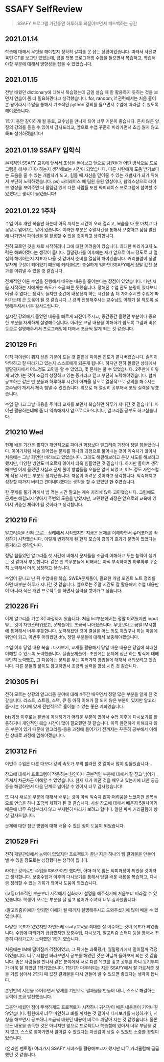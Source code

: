 # SSAFY SelfReview

> SSAFY 프로그램 기간동안 하루하루 되짚어보면서 피드백하는 공간

## 2021.01.14

학습에 대해서 무엇을 해야할지 정확히 갈피를 못 잡는 상황이었습니다. 따라서 사전교육인 CT를 보고만 있었는데, 금일 챗봇 프로그래밍 수업을 들으면서 복습하고, 학습해야할 부분에 대해서 방향성을 잡을 수 있었습니다.

## 2021.01.15

전날 배웠던 dictionary에 대해서 복습했는데 금일 실습 때 잘 활용하지 못하는 것을 보면서 연습이 좀 더 필요하겠다고 생각했습니다. for, random, if 관련해서는 처음 들어본 용어라서 주말을 통해서 기초적인 python 강의를 들으면서 수업에 따라갈 수 있도록 해야겠습니다.

1학기 동안 같이하게 될 동료, 교수님을 만나게 되어 너무 기분이 좋습니다. 흔치 않은 양질의 강의를 들을 수 있어서 감사드리고, 앞으로 수업 꾸준히 따라가면서 초심 잃지 않고 목표 성취하겠습니다!

## 2021.01.19 SSAFY 입학식

본격적인 SSAFY 교육에 앞서서 초심을 돌아보고 앞으로 팀원들과 어떤 방식으로 프로그램을 헤쳐나가야 하는지 생각해보는 시간이 되었습니다. 다른 사람에게 도움 받기보다는 도움을 줄 수 있는 개발자가 되고, 힘들 때 자신을 믿어줄 수 있는 개발자가 되기 위해서 부단히 노력하겠습니다.
ps) 싸피레이스 때 팀원 응원 영상이나, 웹엑스상으로 라이브 영상을 보여주면 더 몰입감 있게 다른 사람들 또한 싸피레이스 프로그램에 참여할 수 있겠다는 생각이 들었습니다!

## 2021.01.22 1주차

수업 이후 개인 복습만 하는데 아직 까지는 시간이 오래 걸리고, 복습을 다 못 마치고 다음날로 넘어가는 날이 있습니다. 이러한 부분은 주말시간을 통해서 보충하고 점점 발전해 나가면서 파이썬을 잘 활용할 수 있을 것이라고 생각합니다.

전혀 모르던 것을 새로 시작하려니 그에 대한 어려움이 컸습니다. 최대한 따라가고자 노력은 해봐야겠다는 생각이 듭니다. 월말평가를 이후에는 제가 앞으로 어느 정도로 더 열심히 해야하는지 지표가 나올 것 같아서 준비를 열심히 해야겠습니다. 커리큘럼이 정말 알차게 구성이 되어있기 때문에 커리큘럼만 충실하게 임하면 SSAFY에서 정말 값진 성과를 이뤄낼 수 있을 것 같습니다.

 전체적인 이론 수업을 진행해서 배우는 내용을 훑어본다는 장점이 있었습니다. 다만 처음 시작하는 저에게는 속도가 조금 빠른 듯했습니다. 정해진 수업 진도 분량이 있다보니 어쩔 수 없다는 생각도 들지만 중간에 내용정리 하는 시간을 좀 더 가져주시면 수업에 따라가는데 큰 도움이 될 것 같습니다...!
 강의 진행해주시는 교수님도 이해가 잘 되도록 설명해주셔서 너무 감사드립니다.

실시간 강의에서 들었던 내용을 빠르게 되짚어 주시고, 중간중간 몰랐던 부분이나 중요한 부분을 자세하게 설명해주십니다.
어려운 코딩 내용을 이해하기 쉽도록 그림과 비유등으로 설명해주셔서 프로그래밍에 대해서 조금씩 알게 되는 것 같습니다.

## 210129 Fri

아직 파이썬이 뭐지 싶은 기분이 드는 것 같은데 파이썬 진도가 끝나버렸습니다. 솔직히 막막하고 잘 따라가고 있는지 스스로에게 되묻게 됩니다. 하지만 전혀 몰랐던 상태에서 월말평가에서 어느정도 고민을 할 수 있었고, 몇 문제는 풀 수 있었습니다. 2주만에 이렇게 되었다는 것이 조금씩 성장하고 있는 증거라고 믿고 부단히 노력해야겠습니다. 함께 공부하는 같은 반 분들과 하루하루 시간이 아까울 정도로 열정적으로 강의를 해주시는 교수님이 계셔서 계속 힘낼 수 있었습니다. 앞으로 더 열심히 공부해서 코딩 실력을 쌓겠습니다. 



수업 끝나고 그날 내용을 주피터 교재를 보면서 복습하면 하루가 지나간 것 같습니다. 파이썬 활용하는데에 좀 더 익숙해져서 앞으로 CS스터디나, 알고리즘 공부도 하고싶습니다.

## 210210 Wed

 현재 배운 기간은 짧지만 개인적으로 파이썬 과정보다 알고리즘 과정이 정말 힘들었습니다. 이야기처럼 서술 되어있는 문제를 하나의 과정으로 풀어내는 것이 익숙치가 않아서 처음에는 그냥 화면만 바라보고 있었습니다. 그래도 해결해보려고 온갖 시도를 해보려고 했지만, 다양한 방안도 떠오르지 않아서 더욱 힘들었던 것 같습니다. 하지만 돌이켜 생각해보면 어제 몰랐던 사실과 문제 풀이 방법들을 오늘은 알게 되었고, 어느 정도 자연스럽게 적용 시키는 부분도 생겨났습니다. 처음이 어려운 것이라고 생각합니다. 익숙해지고 성장할 때까지 버티고 견뎌내야겠다는 생각을 할 수 있었던 한 주였습니다.

한 문제를 풀기 위해서 밥 먹는 시간 말고는 계속  자리에 앉아 고민했습니다. 그럼에도 문제는 해결되지 않아서 주변의 도움을 받았지만, 고민했던 과정은 앞으로의 교육에 있어서 귀중한 체력이 될 것이라고 생각합니다.

## 210219 Fri

알고리즘을 전혀 모르는 상태에서 시작했지만 지금은 문제를 이해하면서 슈더코더를 작성하기 시작했습니다. 이렇게 변화하게 된 현재 모습이 강의가 효과가 분명이 있었다는 증거라고 생각합니다.

정말 힘들었던 알고리즘 첫 시간에 비해서 문제들을 조금씩 이해하고 푸는 능력이 생기는 것 같아서 뿌듯합니다. 같은 반 학우분들에 비해서는 아직 부족하지만 하루하루 꾸준히 노력해서 더욱 성장하고 싶습니다. 

수업이 끝나고 난 뒤 수업내용 복습, SWEA문제풀이, 필요한 개념 포인트 노트 정리를 하면 대부분 하루가 지나간 것 같습니다. 앞으로는 주말 시간도 잘 활용해서 수업 내용만이 아니라 작은 개인 프로젝트를 하면서 실력을 쌓아가고 싶습니다.

## 210226 Fri

이제 알고리즘 기본 3주과정까지 왔습니다. 처음 list부분에서는 정말 어려웠지만 input받는 것이 자연스러워졌고, 문제풀이도 조금씩 나아졌습니다. 무엇보다도 금일 IM시험에 통과해서 너무 뿌듯합니다. 노력해왔던 것이 결실을 어느 정도 이뤘구나 하는 마음에 위안이 되고, 이번주 어려웠던 dfs, 정렬 부분들에 대해서 보충해야겠습니다.

수업 이후 당일 내용 복습 : 다시보기, 교재를 활용해서 당일 배운 내용은 당일에 최대한 이해할 수 있도록 노력했습니다.
실습문제풀이 : 초반에는 문제에 접근 하는 방식에 대해 부단히 노력했고, 그 다음에는 문제를 푸는 여러가지 방법들에 대해서 배워보려고 했습니다. 다른 분들의 풀이도 참고하면서 조금씩 실력을 향상 시킨 것 같습니다.

## 210305 Fri

전혀 모르는 상황의 알고리즘 분야에 대해 4주간 배우면서 정말 많은 부분을 알게 된 것 같습니다. 리스트, 스트링, 스택, 큐 등 아직 이해가 잘 되지 않은 부분이 있지만 알고리즘-기본 취지에 맞게 전반적으로 훑어볼 수 있는 좋은 기회였습니다.

bfs과정 이후로는 한번에 이해하기가 어려운 부분이 많아서 수업 이후에 다시보기를 활용하거나 개인적인 복습 시간이 많이 필요했던 것 같습니다. 아직 완전하게 이해되지 않은 부분이 있기 때문에 알고리즘-응용 과정에 들어가기 전까지는 꾸준히 공부해서 이해한 상태로 과정에 임해야겠습니다.

## 210312 Fri

이번주 수업은 다른 때보다 강의 속도가 부쩍 빨라진 것 같아서 많이 힘들었습니다...

장고에 대해서 프로그램이 작동하는 원인이나 근본적인 부분에 대해서 잘 짚고 넘어가 주셔서 차근차근 이해할 수 있었습니다.
현재 제가 어떤 것을 배우고 있는지에 대한 궁금증을 해결하면서 다음 단계로 넘어갈 수 있어서 너무 감사했습니다!

또 다시 새로운 부분에 대해서 배우는 것이 아직 익숙치 않아 어려움을 느꼈지만 반복적으로 연습을 하니 조금씩 체화가 된 것 같습니다. 사실 장고에 대해서 배운지 5일차이기 때문에 너무 욕심부리지 않고 부지런히 따라가 보려고 합니다. 알찬 싸피 커리큘럼에 항상 감사드립니다.

문제에 대한 접근 방법에 대해 배울 수 있던 점이 도움이 되었습니다.

## 210529 Fri

전혀 개발관련해서 능력이 없었지만 프로젝트가 끝난 지금 하나의 웹 결과물을 만들어 낼 수 있을 정도로는 성장했다는 생각이 듭니다.

라이브 강의로만 수업을 따라가야만 했다면, 아마 더욱 힘든 싸피과정이 되었을 것이라고 생각합니다. 보충수업과 이후의 다시보기를 통해서 당일 배운 내용을 복습하고, 다시금 정리할 수 있는 기회가 되어서 도움이 되었습니다.

(코딩)기초적인 부분부터 시작해서 심화까지 설명을 해주셨기에 처음부터 따라갈 수 있었습니다. 학생이 모르는 부분을 잘 짚고 넘어가 주셔서 너무 감사했습니다.

(알고리즘)이해가 안되면 이해가 될 때까지 설명해주시고 도와주셨기에 많이 배울 수 있었습니다.

다양한 목표가 있었지만 자연스레 ssafy교육을 최대한 잘 이수하는 것이 목표가 되었습니다.
수업에 따라가기 급급했지만 보충수업, 다시보기, 알고리즘 스터디 등을 통해서 꾸준히 따라가고자 노력헀던 1학기 였습니다.

처음에는 IM에 떨어질까 걱정이었고, 그 뒤에는 과목평가, 월말평가에서 떨어질까 걱정이었습니다. 너무 시험만 바라보면서 공부를 해왔던 것은 아닐까 돌아보게 되는 것 같습니다.
좋은 사람들을 만나서 같은 분야에서 서로 다른 목표를 갖고 공부를 하니 동기부여가 더욱 잘 되었던 1학기였습니다. 1학기가 마무리되는 지금  SSAFY에서 잘 가르쳐준 것을 거름 삼아서 2학기 때 값진 결과물을 다시 만들어 낼 수 있으면 좋겠다는 생각이 듭니다. 

본인만의 시간을 주어주면서 명세를 기반으로 결과물을 만들어 내니, 스스로 해결하는 능력이 조금 발전했습니다.

그동안 배웠던 점이 무색하게도 프로젝트가 시작하니 귀신같이 배운 내용들이 기억나질 않았습니다. 팀원에게 너무 미안하고 폐를 끼치는 것 같아서 다시보기를 시청하거나, 서칭을 해보면서 공부하니 조금씩 배웠던 내용이 비로소 깨달아 지는 것 같았습니다. 물론 모든 내용을 습득한 것은 아니지만 앞으로 프로젝트나 학습함에 있어서 너무 부담을 갖지 않고, 스스로 찾아가면서 알아갈 수 있겠다는 자신감이 생길 수 있었던 소중한 경험이었습니다.  

(온라인 멘토링) 여러가지 SSAFY 서비스를 활용해보고자 했지만 너무 커리큘럼에 급급했던 것 같습니다.